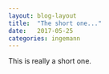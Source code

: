 ```yaml
---
layout: blog-layout
title:  "The short one..."
date:   2017-05-25
categories: ingemann
---
```


This is really a short one.

